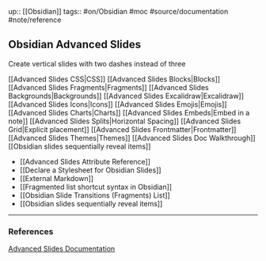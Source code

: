 up:: [[Obsidian]]
tags:: #on/Obsidian #moc #source/documentation #note/reference 


## Obsidian Advanced Slides


Create vertical slides with two dashes instead of three

[[Advanced Slides CSS|CSS]]
[[Advanced Slides Blocks|Blocks]]
[[Advanced Slides Fragments|Fragments]]
[[Advanced Slides Backgrounds|Backgrounds]]
[[Advanced Slides Excalidraw|Excalidraw]]
[[Advanced Slides Icons|Icons]]
[[Advanced Slides Emojis|Emojis]]
[[Advanced Slides Charts|Charts]]
[[Advanced Slides Embeds|Embed in a note]]
[[Advanced Slides Splits|Horizontal Spacing]]
[[Advanced Slides Grid|Explicit placement]]
[[Advanced Slides Frontmatter|Frontmatter]]
[[Advanced Slides Themes|Themes]]
[[Advanced Slides Doc Walkthrough]]
[[Obsidian slides sequentially reveal items]]

- [[Advanced Slides Attribute Reference]]
- [[Declare a Stylesheet for Obsidian Slides]]
- [[External Markdown]]
- [[Fragmented list shortcut syntax in Obsidian]]
- [[Obsidian Slide Transitions (Fragments) List]]
- [[Obsidian slides sequentially reveal items]]



---

### References

[Advanced Slides Documentation](https://mszturc.github.io/obsidian-advanced-slides/)